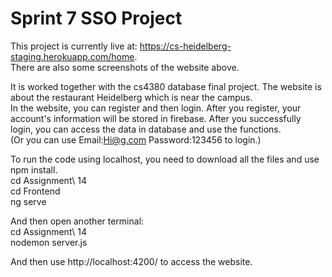 # Sprint 7 SSO Project
This project is currently live at: https://cs-heidelberg-staging.herokuapp.com/home.   
There are also some screenshots of the website above.   

It is worked together with the cs4380 database final project. The website is about the restaurant Heidelberg which is near the campus.   
In the website, you can register and then login. After you register, your account's information will be stored in firebase. After you successfully login, you can access the data in database and use the functions.  
(Or you can use Email:Hi@g.com Password:123456 to login.)

To run the code using localhost, you need to download all the files and use npm install.  
cd Assignment\ 14  
cd Frontend   
ng serve   

And then open another terminal:    
cd Assignment\ 14   
nodemon server.js   

And then use http://localhost:4200/ to access the website. 
